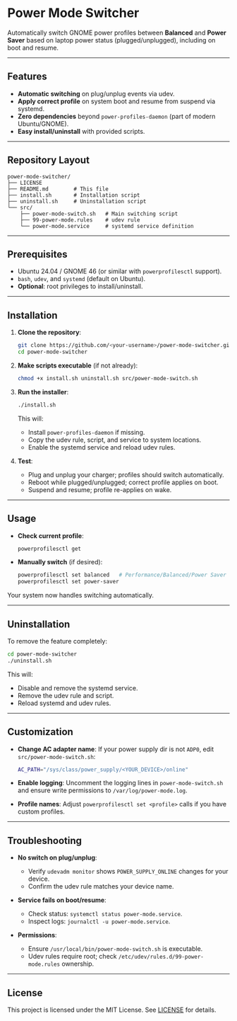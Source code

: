 # Power Mode Switcher

Automatically switch GNOME power profiles between **Balanced** and **Power Saver** based on laptop power status (plugged/unplugged), including on boot and resume.

---

## Features

* **Automatic switching** on plug/unplug events via udev.
* **Apply correct profile** on system boot and resume from suspend via systemd.
* **Zero dependencies** beyond `power-profiles-daemon` (part of modern Ubuntu/GNOME).
* **Easy install/uninstall** with provided scripts.

---

## Repository Layout

```
power-mode-switcher/
├── LICENSE
├── README.md        # This file
├── install.sh       # Installation script
├── uninstall.sh     # Uninstallation script
└── src/
    ├── power-mode-switch.sh   # Main switching script
    ├── 99-power-mode.rules    # udev rule
    └── power-mode.service     # systemd service definition
```

---

## Prerequisites

* Ubuntu 24.04 / GNOME 46 (or similar with `powerprofilesctl` support).
* `bash`, `udev`, and `systemd` (default on Ubuntu).
* **Optional**: root privileges to install/uninstall.

---

## Installation

1. **Clone the repository**:

   ```bash
   git clone https://github.com/<your-username>/power-mode-switcher.git
   cd power-mode-switcher
   ```

2. **Make scripts executable** (if not already):

   ```bash
   chmod +x install.sh uninstall.sh src/power-mode-switch.sh
   ```

3. **Run the installer**:

   ```bash
   ./install.sh
   ```

   This will:

   * Install `power-profiles-daemon` if missing.
   * Copy the udev rule, script, and service to system locations.
   * Enable the systemd service and reload udev rules.

4. **Test**:

   * Plug and unplug your charger; profiles should switch automatically.
   * Reboot while plugged/unplugged; correct profile applies on boot.
   * Suspend and resume; profile re-applies on wake.

---

## Usage

* **Check current profile**:

  ```bash
  powerprofilesctl get
  ```
* **Manually switch** (if desired):

  ```bash
  powerprofilesctl set balanced   # Performance/Balanced/Power Saver
  powerprofilesctl set power-saver
  ```

Your system now handles switching automatically.

---

## Uninstallation

To remove the feature completely:

```bash
cd power-mode-switcher
./uninstall.sh
```

This will:

* Disable and remove the systemd service.
* Remove the udev rule and script.
* Reload systemd and udev rules.

---

## Customization

* **Change AC adapter name**: If your power supply dir is not `ADP0`, edit `src/power-mode-switch.sh`:

  ```bash
  AC_PATH="/sys/class/power_supply/<YOUR_DEVICE>/online"
  ```

* **Enable logging**: Uncomment the logging lines in `power-mode-switch.sh` and ensure write permissions to `/var/log/power-mode.log`.

* **Profile names**: Adjust `powerprofilesctl set <profile>` calls if you have custom profiles.

---

## Troubleshooting

* **No switch on plug/unplug**:

  * Verify `udevadm monitor` shows `POWER_SUPPLY_ONLINE` changes for your device.
  * Confirm the udev rule matches your device name.

* **Service fails on boot/resume**:

  * Check status: `systemctl status power-mode.service`.
  * Inspect logs: `journalctl -u power-mode.service`.

* **Permissions**:

  * Ensure `/usr/local/bin/power-mode-switch.sh` is executable.
  * Udev rules require root; check `/etc/udev/rules.d/99-power-mode.rules` ownership.

---

## License

This project is licensed under the MIT License. See [LICENSE](LICENSE) for details.
